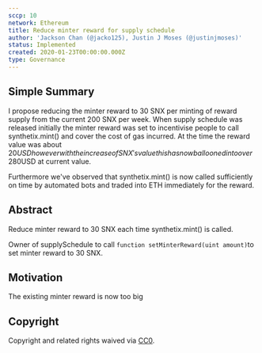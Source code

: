 ```yaml
---
sccp: 10
network: Ethereum
title: Reduce minter reward for supply schedule
author: 'Jackson Chan (@jacko125), Justin J Moses (@justinjmoses)'
status: Implemented
created: 2020-01-23T00:00:00.000Z
type: Governance
---
```


## Simple Summary

<!--"If you can't explain it simply, you don't understand it well enough." Provide a simplified and layman-accessible explanation of the SCCP.-->

I propose reducing the minter reward to 30 SNX per minting of reward supply from the current 200 SNX per week. When supply schedule was released initially the minter reward was set to incentivise people to call synthetix.mint() and cover the cost of gas incurred. At the time the reward value was about $20USD however with the increase of SNX's value this has now ballooned into over ~$280USD at current value.

Furthermore we've observed that synthetix.mint() is now called sufficiently on time by automated bots and traded into ETH immediately for the reward.

## Abstract

<!--A short (~200 word) description of the variable change proposed.-->

Reduce minter reward to 30 SNX each time synthetix.mint() is called.

Owner of supplySchedule to call `function setMinterReward(uint amount)`to set minter reward to 30 SNX.

## Motivation

<!--The motivation is critical for SCCPs that want to update variables within Synthetix. It should clearly explain why the existing variable is not incentive aligned. SCCP submissions without sufficient motivation may be rejected outright.-->

The existing minter reward is now too big

## Copyright

Copyright and related rights waived via [CC0](https://creativecommons.org/publicdomain/zero/1.0/).